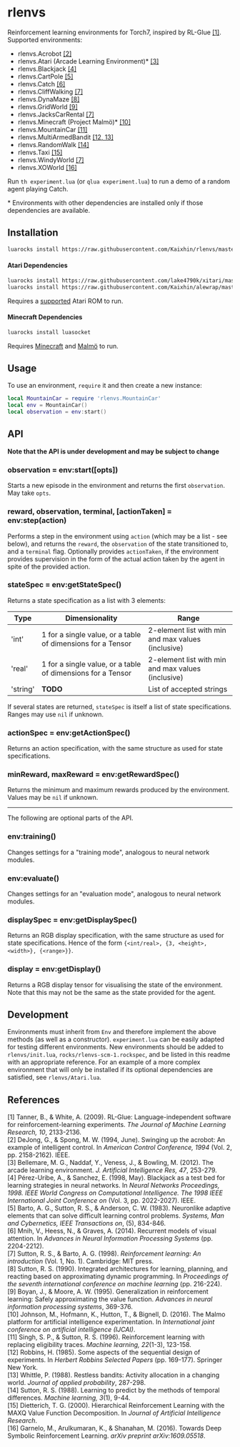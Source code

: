 # rlenvs

Reinforcement learning environments for Torch7, inspired by RL-Glue [[1]](#references). Supported environments:

- rlenvs.Acrobot [[2]](#references)
- rlenvs.Atari (Arcade Learning Environment)\* [[3]](#references)
- rlenvs.Blackjack [[4]](#references)
- rlenvs.CartPole [[5]](#references)
- rlenvs.Catch [[6]](#references)
- rlenvs.CliffWalking [[7]](#references)
- rlenvs.DynaMaze [[8]](#references)
- rlenvs.GridWorld [[9]](#references)
- rlenvs.JacksCarRental [[7]](#references)
- rlenvs.Minecraft (Project Malmö)\* [[10]](#references)
- rlenvs.MountainCar [[11]](#references)
- rlenvs.MultiArmedBandit [[12, 13]](#references)
- rlenvs.RandomWalk [[14]](#references)
- rlenvs.Taxi [[15]](#references)
- rlenvs.WindyWorld [[7]](#references)
- rlenvs.XOWorld [[16]](#references)

Run `th experiment.lua` (or `qlua experiment.lua`) to run a demo of a random agent playing Catch.

\* Environments with other dependencies are installed only if those dependencies are available.

## Installation

```sh
luarocks install https://raw.githubusercontent.com/Kaixhin/rlenvs/master/rocks/rlenvs-scm-1.rockspec
```

#### Atari Dependencies

```sh
luarocks install https://raw.githubusercontent.com/lake4790k/xitari/master/xitari-0-0.rockspec
luarocks install https://raw.githubusercontent.com/Kaixhin/alewrap/master/alewrap-0-0.rockspec
```

Requires a [supported](https://github.com/Kaixhin/Atari/blob/master/roms/README.md) Atari ROM to run.

#### Minecraft Dependencies

```sh
luarocks install luasocket
```

Requires [Minecraft](https://minecraft.net/en/) and [Malmö](https://github.com/Microsoft/malmo) to run.

## Usage

To use an environment, `require` it and then create a new instance:

```lua
local MountainCar = require 'rlenvs.MountainCar'
local env = MountainCar()
local observation = env:start()
```

## API

**Note that the API is under development and may be subject to change**

### observation = env:start([opts])

Starts a new episode in the environment and returns the first `observation`. May take `opts`.

### reward, observation, terminal, [actionTaken] = env:step(action)

Performs a step in the environment using `action` (which may be a list - see below), and returns the `reward`, the `observation` of the state transitioned to, and a `terminal` flag. Optionally provides `actionTaken`, if the environment provides supervision in the form of the actual action taken by the agent in spite of the provided action.

### stateSpec = env:getStateSpec()

Returns a state specification as a list with 3 elements:

| Type     | Dimensionality                                              | Range                                              |
|----------|-------------------------------------------------------------|----------------------------------------------------|
| 'int'    | 1 for a single value, or a table of dimensions for a Tensor | 2-element list with min and max values (inclusive) |
| 'real'   | 1 for a single value, or a table of dimensions for a Tensor | 2-element list with min and max values (inclusive) |
| 'string' | **TODO**                                                    | List of accepted strings                           |

If several states are returned, `stateSpec` is itself a list of state specifications. Ranges may use `nil` if unknown.

### actionSpec = env:getActionSpec()

Returns an action specification, with the same structure as used for state specifications.

### minReward, maxReward = env:getRewardSpec()

Returns the minimum and maximum rewards produced by the environment. Values may be `nil` if unknown.

---

The following are optional parts of the API.

### env:training()

Changes settings for a "training mode", analogous to neural network modules.

### env:evaluate()

Changes settings for an "evaluation mode", analogous to neural network modules.

### displaySpec = env:getDisplaySpec()

Returns an RGB display specification, with the same structure as used for state specifications. Hence of the form `{<int/real>, {3, <height>, <width>}, {<range>}}`.

### display = env:getDisplay()

Returns a RGB display tensor for visualising the state of the environment. Note that this may not be the same as the state provided for the agent.

## Development

Environments must inherit from `Env` and therefore implement the above methods (as well as a constructor). `experiment.lua` can be easily adapted for testing different environments. New environments should be added to `rlenvs/init.lua`, `rocks/rlenvs-scm-1.rockspec`, and be listed in this readme with an appropriate reference. For an example of a more complex environment that will only be installed if its optional dependencies are satisfied, see `rlenvs/Atari.lua`.

## References

[1] Tanner, B., & White, A. (2009). RL-Glue: Language-independent software for reinforcement-learning experiments. *The Journal of Machine Learning Research, 10*, 2133-2136.  
[2] DeJong, G., & Spong, M. W. (1994, June). Swinging up the acrobot: An example of intelligent control. In *American Control Conference, 1994* (Vol. 2, pp. 2158-2162). IEEE.  
[3] Bellemare, M. G., Naddaf, Y., Veness, J., & Bowling, M. (2012). The arcade learning environment. *J. Artificial Intelligence Res, 47*, 253-279.  
[4] Pérez-Uribe, A., & Sanchez, E. (1998, May). Blackjack as a test bed for learning strategies in neural networks. In *Neural Networks Proceedings, 1998. IEEE World Congress on Computational Intelligence. The 1998 IEEE International Joint Conference on* (Vol. 3, pp. 2022-2027). IEEE.  
[5] Barto, A. G., Sutton, R. S., & Anderson, C. W. (1983). Neuronlike adaptive elements that can solve difficult learning control problems. *Systems, Man and Cybernetics, IEEE Transactions on*, (5), 834-846.  
[6] Mnih, V., Heess, N., & Graves, A. (2014). Recurrent models of visual attention. In *Advances in Neural Information Processing Systems* (pp. 2204-2212).  
[7] Sutton, R. S., & Barto, A. G. (1998). *Reinforcement learning: An introduction* (Vol. 1, No. 1). Cambridge: MIT press.  
[8] Sutton, R. S. (1990). Integrated architectures for learning, planning, and reacting based on approximating dynamic programming. In *Proceedings of the seventh international conference on machine learning* (pp. 216-224).  
[9] Boyan, J., & Moore, A. W. (1995). Generalization in reinforcement learning: Safely approximating the value function. *Advances in neural information processing systems*, 369-376.  
[10] Johnson, M., Hofmann, K., Hutton, T., & Bignell, D. (2016). The Malmo platform for artificial intelligence experimentation. In *International joint conference on artificial intelligence (IJCAI)*.  
[11] Singh, S. P., & Sutton, R. S. (1996). Reinforcement learning with replacing eligibility traces. *Machine learning, 22*(1-3), 123-158.  
[12] Robbins, H. (1985). Some aspects of the sequential design of experiments. In *Herbert Robbins Selected Papers* (pp. 169-177). Springer New York.  
[13] Whittle, P. (1988). Restless bandits: Activity allocation in a changing world. *Journal of applied probability*, 287-298.  
[14] Sutton, R. S. (1988). Learning to predict by the methods of temporal differences. *Machine learning, 3*(1), 9-44.  
[15] Dietterich, T. G. (2000). Hierarchical Reinforcement Learning with the MAXQ Value Function Decomposition. In *Journal of Artificial Intelligence Research*.  
[16] Garnelo, M., Arulkumaran, K., & Shanahan, M. (2016). Towards Deep Symbolic Reinforcement Learning. *arXiv preprint arXiv:1609.05518*.  

